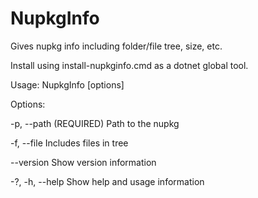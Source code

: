 # NupkgInfo

Gives nupkg info including folder/file tree, size, etc.

Install using install-nupkginfo.cmd as a dotnet global tool.

Usage:
  NupkgInfo [options]

Options:

  -p, --path <path> (REQUIRED)    Path to the nupkg

  -f, --file                      Includes files in tree

  --version                       Show version information

  -?, -h, --help                  Show help and usage information